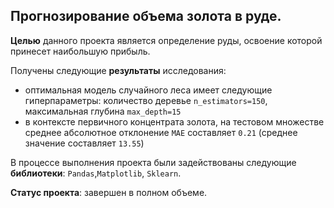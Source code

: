 ## Прогнозирование объема золота в руде.

**Целью** данного проекта является определение руды, освоение которой принесет наибольшую прибыль.

Получены следующие **результаты** исследования: 
- оптимальная модель случайного леса имеет следующие гиперпараметры: количество деревье `n_estimators=150`, максимальная глубина `max_depth=15`
- в контексте первичного концентрата золота, на тестовом множестве среднее абсолютное отклонение `MAE` составляет `0.21`  (среднее значение составляет `13.55`)

В процессе выполнения проекта были задействованы следующие **библиотеки**: `Pandas`,`Matplotlib`, `Sklearn`. 

**Статус проекта**: завершен в полном объеме.
